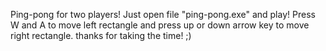 Ping-pong for two players! Just open file "ping-pong.exe" and play!
Press W and A to move left rectangle and press up or down arrow key to move right rectangle. thanks for taking the time! ;)

